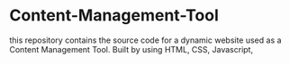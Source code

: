 # Content-Management-Tool
 this repository contains the source code for a dynamic website used as a Content Management Tool. Built by using HTML, CSS, Javascript,
